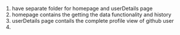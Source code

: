 1. have separate folder for homepage and userDetails page
2. homepage contains the getting the data functionality and history
3. userDetails page contails the complete profile view of github user
4.
